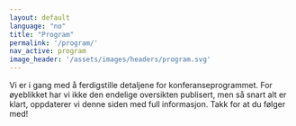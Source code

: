 ```yaml
---
layout: default
language: "no"
title: "Program"
permalink: '/program/'
nav_active: program
image_header: '/assets/images/headers/program.svg'
---
```


Vi er i gang med å ferdigstille detaljene for konferanseprogrammet. For øyeblikket har vi ikke den endelige oversikten publisert, men så snart alt er klart, oppdaterer vi denne siden med full informasjon. Takk for at du følger med!
